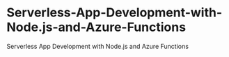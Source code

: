 # Serverless-App-Development-with-Node.js-and-Azure-Functions
Serverless App Development with Node.js and Azure Functions
